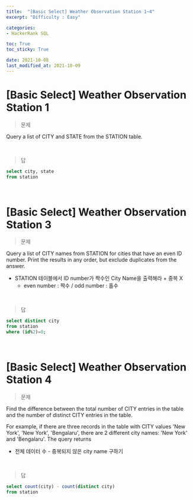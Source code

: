 ```yaml
---
title:  "[Basic Select] Weather Observation Station 1~4"
excerpt: "Difficulty : Easy"

categories:
- HackerRank SQL

toc: True
toc_sticky: True

date: 2021-10-08
last_modified_at: 2021-10-09
---
```


# [Basic Select] Weather Observation Station 1

> 문제

Query a list of CITY and STATE from the STATION table.


<br>

> 답

```sql
select city, state
from station
```

<br>

# [Basic Select] Weather Observation Station 3

> 문제

Query a list of CITY names from STATION for cities that have an even ID number. Print the results in any order, but exclude duplicates from the answer.

- STATION 테이블에서 ID number가 짝수인 City Name을 출력해라 + 중복 X
  - even number : 짝수 / odd number : 홀수

<br>

> 답

```sql
select distinct city 
from station
where (id%2)=0;
```

<br>

# [Basic Select] Weather Observation Station 4

> 문제

Find the difference between the total number of CITY entries in the table and the number of distinct CITY entries in the table.

For example, if there are three records in the table with CITY values 'New York', 'New York', 'Bengalaru', there are 2 different city names: 'New York' and 'Bengalaru'. The query returns 

- 전체 데이터 수 - 중복되지 않은 city name 구하기

<br>

> 답

```sql
select count(city) - count(distinct city)
from station
```

<br>